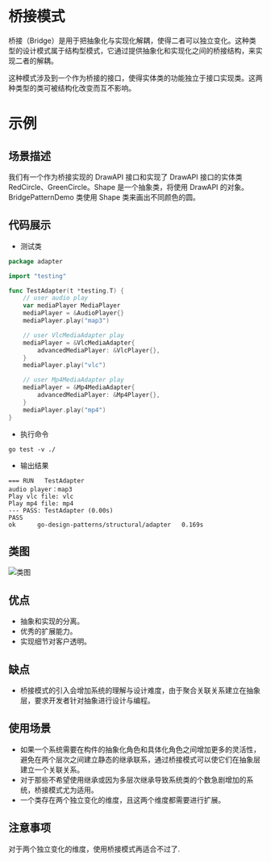 # 桥接模式
桥接（Bridge）是用于把抽象化与实现化解耦，使得二者可以独立变化。这种类型的设计模式属于结构型模式，它通过提供抽象化和实现化之间的桥接结构，来实现二者的解耦。

这种模式涉及到一个作为桥接的接口，使得实体类的功能独立于接口实现类。这两种类型的类可被结构化改变而互不影响。

# 示例
## 场景描述
我们有一个作为桥接实现的 DrawAPI 接口和实现了 DrawAPI 接口的实体类 RedCircle、GreenCircle。Shape 是一个抽象类，将使用 DrawAPI 的对象。BridgePatternDemo 类使用 Shape 类来画出不同颜色的圆。
## 代码展示

* 测试类
``` go
package adapter

import "testing"

func TestAdapter(t *testing.T) {
	// user audio play
	var mediaPlayer MediaPlayer
	mediaPlayer = &AudioPlayer{}
	mediaPlayer.play("map3")

	// user VlcMediaAdapter play
	mediaPlayer = &VlcMediaAdapter{
		advancedMediaPlayer: &VlcPlayer{},
	}
	mediaPlayer.play("vlc")

	// user Mp4MediaAdapter play
	mediaPlayer = &Mp4MediaAdapter{
		advancedMediaPlayer: &Mp4Player{},
	}
	mediaPlayer.play("mp4")
}
```
* 执行命令
```shell
go test -v ./
```

* 输出结果
```
=== RUN   TestAdapter
audio player：map3
Play vlc file: vlc
Play mp4 file: mp4
--- PASS: TestAdapter (0.00s)
PASS
ok      go-design-patterns/structural/adapter   0.169s
```
## 类图
![类图](https://caixunshi.github.io/document/go-design-patterns/bridge.jpg)

## 优点
* 抽象和实现的分离。 
* 优秀的扩展能力。 
* 实现细节对客户透明。

## 缺点
* 桥接模式的引入会增加系统的理解与设计难度，由于聚合关联关系建立在抽象层，要求开发者针对抽象进行设计与编程。

## 使用场景
* 如果一个系统需要在构件的抽象化角色和具体化角色之间增加更多的灵活性，避免在两个层次之间建立静态的继承联系，通过桥接模式可以使它们在抽象层建立一个关联关系。 
* 对于那些不希望使用继承或因为多层次继承导致系统类的个数急剧增加的系统，桥接模式尤为适用。 
* 一个类存在两个独立变化的维度，且这两个维度都需要进行扩展。

## 注意事项
对于两个独立变化的维度，使用桥接模式再适合不过了.